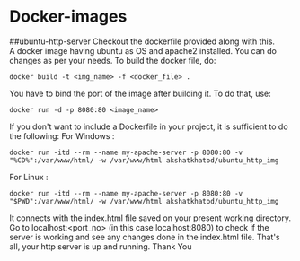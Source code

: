 # Docker-images

##ubuntu-http-server
Checkout the dockerfile provided along with this.  
A docker image having ubuntu as OS and apache2 installed. You can do changes as per your needs. To build the docker file, do:
```
docker build -t <img_name> -f <docker_file> .
```

You have to bind the port of the image after building it. To do that, use:

```
docker run -d -p 8080:80 <image_name>
```

If you don't want to include a Dockerfile in your project, it is sufficient to do the following:
For Windows :
```
docker run -itd --rm --name my-apache-server -p 8080:80 -v "%CD%":/var/www/html/ -w /var/www/html akshatkhatod/ubuntu_http_img
```

For Linux :
```
docker run -itd --rm --name my-apache-server -p 8080:80 -v "$PWD":/var/www/html/ -w /var/www/html akshatkhatod/ubuntu_http_img
```

It connects with the index.html file saved on your present working directory. Go to localhost:<port_no> (in this case localhost:8080) to check if the server is working and see any changes done in the index.html file. That's all, your http server is up and running.
Thank You
